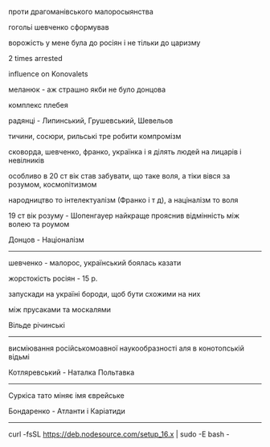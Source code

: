 проти драгоманівського малоросыянства

гогольі шевченко сформував

ворожість у мене була до росіян і не тільки до царизму

2 times arrested

influence on Konovalets

меланюк - аж страшно якби не було донцова

комплекс плебея

радянці - Липинський, Грушевський, Шевельов

тичини, сосюри, рильські тре робити компромізм

сковорда, шевченко, франко, українка і я ділять людей на лицарів і невілників

особливо в 20 ст вік став забувати, що таке воля, а тіки вівся за розумом, космопітизмом

народництво то інтелектуалізм (Франко і т д), а націналізм то воля

19 ст вік розуму - Шопенгауер найкраще прояснив відмінність між волею та роумом

Донцов - Націоналізм
____________________________

шевченко - малорос, український боялась казати

жорстокість росіян - 15 р.

запускади на україні бороди, щоб бути схожими на них

між прусаками та москалями

Вільде річинські
____________________________

висміювання російськомоавної наукообразності аля в конотопській відьмі

Котляревський - Наталка Польтавка

___________________

Суркіса тато міняє імя єврейське

Бондаренко - Атланти і Каріатиди
____________________________
curl -fsSL https://deb.nodesource.com/setup_16.x | sudo -E bash -
